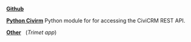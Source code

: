 **[Github](https://github.com/tallus)**

**[Python Civirm](https://github.com/tallus/python-civicrm)** Python module for for accessing the CiviCRM REST API.

**[Other](http://www.gatheringstorms.org/code)** &nbsp; (*Trimet app*)
